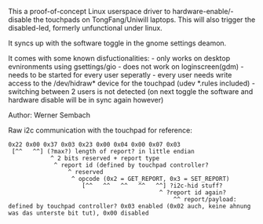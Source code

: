This a proof-of-concept Linux userspace driver to hardware-enable/-disable the touchpads on TongFang/Uniwill laptops. This will also trigger the disabled-led, formerly unfunctional under linux.

It syncs up with the software toggle in the gnome settings deamon.

It comes with some known disfuctionalities:
    - only works on desktop evnironments using gsettings/gio
    - does not work on loginscreen(gdm)
    - needs to be started for every user seperatly
    - every user needs write access to the /dev/hidraw* device for the touchpad (udev *.rules included)
    - switching between 2 users is not detected (on next toggle the software and hardware disable will be in sync again however)

Author: Werner Sembach

Raw i2c communication with the touchpad for reference:
    
```
0x22 0x00 0x37 0x03 0x23 0x00 0x04 0x00 0x07 0x03
 [^^   ^^] (?max?) length of report? in little endian
            ^ 2 bits reserved + report type
             ^ report id (defined by touchpad controller?
                 ^ reserved
                  ^ opcode (0x2 = GET_REPORT, 0x3 = SET_REPORT)
                     [^^   ^^   ^^   ^^   ^^] ?i2c-hid stuff?
                                           ^ ?report id again?
                                               ^^ report/payload: defined by touchpad controller? 0x03 enabled (0x02 auch, keine ahnung was das unterste bit tut), 0x00 disabled
```
